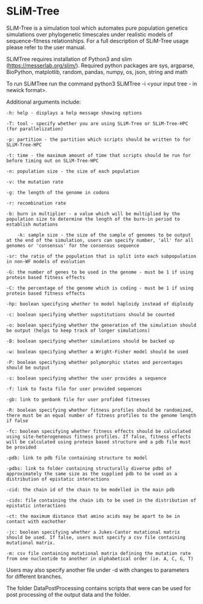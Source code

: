 # SLiM-Tree

SLiM-Tree is a simulation tool which automates pure population genetics simulations over phylogenetic timescales under realistic models of sequence-fitness relationships. For a full description of SLiM-Tree usage please refer to the user manual. 

SLiMTree requires installation of Python3 and slim (https://messerlab.org/slim/). Required python packages are sys, argparse, BioPython, matplotlib, random, pandas, numpy, os, json, string and math

To run SLiMTree run the command python3 SLiMTree -i <your input tree - in newick format>.


Additional arguments include:
	
  	-h: help - displays a help message showing options 

	-T: tool - specify whether you are using SLiM-Tree or SLiM-Tree-HPC (for parallelization)
	  
	-p: partition - the partition which scripts should be written to for SLiM-Tree-HPC
	  
	-t: time - the maximum amount of time that scripts should be run for before timing out on SLiM-Tree-HPC
	  
	-n: population size - the size of each population
	  
	-v: the mutation rate
	  
	-g: the length of the genome in codons
	  
	-r: recombination rate
	  
	-b: burn in multiplier - a value which will be multiplied by the population size to determine the length of the burn-in period to establish mutations

        -k: sample size - the size of the sample of genomes to be output at the end of the simulation, users can specify number, 'all' for all genomes or 'consensus' for the consensus sequence
	
	-sr: the ratio of the population that is split into each subpopulation in non-WF models of evolution
	  
	-G: the number of genes to be used in the genome - must be 1 if using protein based fitness effects
	  
	-C: the percentage of the genome which is coding - must be 1 if using protein based fitness effects
	
	-hp: boolean specifying whether to model haploidy instead of diploidy
	  
	-c: boolean specifying whether supstitutions should be counted
	  
	-o: boolean specifying whether the generation of the simulation should be output (helps to keep track of longer simulations)
	  
	-B: boolean specifying whether simulations should be backed up
	  
	-w: boolean specifying whether a Wright-Fisher model should be used
	
	-P: boolean specifying whether polymorphic states and percentages should be output
	
	-s: boolean specifying whether the user provides a sequence
	
	-f: link to fasta file for user provided sequences
	
	-gb: link to genbank file for user profided fitnesses
	
	-R: boolean specifying whether fitness profiles should be randomized, there must be an equal number of fitness profiles to the genome length if false
	
	-fc: boolean specifying whether fitness effects should be calculated using site-heterogeneous fitness profiles. If false, fitness effects will be calculated using protein based structure and a pdb file must be provided
	
	-pdb: link to pdb file containing structure to model
	
	-pdbs: link to folder containing structurally diverse pdbs of approximately the same size as the supplied pdb to be used as a distribution of epistatic interactions
	
	-cid: the chain id of the chain to be modelled in the main pdb
	
	-cids: file containing the chain ids to be used in the distribution of epistatic interactions
	
	-ct: the maximum distance that amino acids may be apart to be in contact with eachother
	
	-jc: boolean specifying whether a Jukes-Cantor mutational matrix should be used. If false, users must specify a csv file containing mutational matrix.
	
	-m: csv file containing mutational matrix defining the mutation rate from one nucleotide to another in alphabetical order (ie. A, C, G, T)
	


Users may also specify another file under -d with changes to parameters for different branches. 

The folder DataPostProcessing contains scripts that were can be used for post processing of the output data and the folder. 
